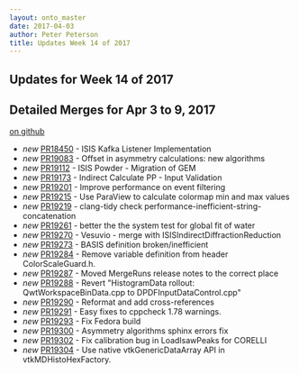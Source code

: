 ```yaml
---
layout: onto_master
date: 2017-04-03
author: Peter Peterson
title: Updates Week 14 of 2017
---
```

Updates for Week 14 of 2017
---------------------------

Detailed Merges for Apr 3 to 9, 2017
------------------------------------
[on github](https://github.com/mantidproject/mantid/pulls?q=is%3Apr+merged%3A2017-04-04..2017-04-09)

* *new* [PR18450](https://github.com/mantidproject/mantid/pull/18450) - ISIS Kafka Listener Implementation
* *new* [PR19083](https://github.com/mantidproject/mantid/pull/19083) - Offset in asymmetry calculations: new algorithms
* *new* [PR19112](https://github.com/mantidproject/mantid/pull/19112) - ISIS Powder - Migration of GEM
* *new* [PR19173](https://github.com/mantidproject/mantid/pull/19173) - Indirect Calculate PP - Input Validation
* *new* [PR19201](https://github.com/mantidproject/mantid/pull/19201) - Improve performance on event filtering
* *new* [PR19215](https://github.com/mantidproject/mantid/pull/19215) - Use ParaView to calculate colormap min and max values
* *new* [PR19219](https://github.com/mantidproject/mantid/pull/19219) - clang-tidy check performance-inefficient-string-concatenation
* *new* [PR19261](https://github.com/mantidproject/mantid/pull/19261) - better the the system test for global fit of water
* *new* [PR19270](https://github.com/mantidproject/mantid/pull/19270) - Vesuvio - merge with ISISIndirectDiffractionReduction
* *new* [PR19273](https://github.com/mantidproject/mantid/pull/19273) - BASIS definition broken/inefficient
* *new* [PR19284](https://github.com/mantidproject/mantid/pull/19284) - Remove variable definition from header ColorScaleGuard.h.
* *new* [PR19287](https://github.com/mantidproject/mantid/pull/19287) - Moved MergeRuns release notes to the correct place
* *new* [PR19288](https://github.com/mantidproject/mantid/pull/19288) - Revert "HistogramData rollout: QwtWorkspaceBinData.cpp to DPDFInputDataControl.cpp"
* *new* [PR19290](https://github.com/mantidproject/mantid/pull/19290) - Reformat and add cross-references
* *new* [PR19291](https://github.com/mantidproject/mantid/pull/19291) - Easy fixes to cppcheck 1.78 warnings.
* *new* [PR19293](https://github.com/mantidproject/mantid/pull/19293) - Fix Fedora build
* *new* [PR19300](https://github.com/mantidproject/mantid/pull/19300) - Asymmetry algorithms sphinx errors fix
* *new* [PR19302](https://github.com/mantidproject/mantid/pull/19302) - Fix calibration bug in LoadIsawPeaks for CORELLI
* *new* [PR19304](https://github.com/mantidproject/mantid/pull/19304) - Use native vtkGenericDataArray API in vtkMDHistoHexFactory.
